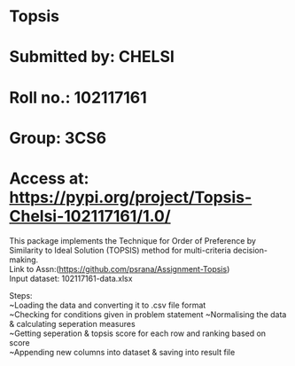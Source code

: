 # Topsis
# Submitted by: CHELSI
# Roll no.: 102117161
# Group: 3CS6
# Access at: https://pypi.org/project/Topsis-Chelsi-102117161/1.0/  
This package implements the Technique for Order of Preference by Similarity to Ideal Solution (TOPSIS) method for multi-criteria decision-making.  
Link to Assn:(https://github.com/psrana/Assignment-Topsis)  
Input dataset: 102117161-data.xlsx  

Steps:  
  ~Loading the data and converting it to .csv file format  
  ~Checking for conditions given in problem statement 
  ~Normalising the data & calculating seperation measures   
  ~Getting seperation & topsis score for each row and ranking based on score  
  ~Appending new columns into dataset & saving into result file    

